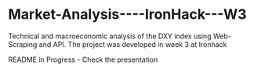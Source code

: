 # Market-Analysis----IronHack---W3
Technical and macroeconomic analysis of the DXY index using Web-Scraping and API. The project was developed in week 3 at Ironhack

README in Progress - Check the presentation 
